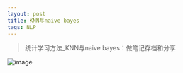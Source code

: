 ```yaml
---
layout: post
title: KNN与naive bayes
tags: NLP
---
```

> 统计学习方法_KNN与naive bayes：做笔记存档和分享

![image](http://upyun.midnight2104.com/blog/20190224/KNN.png)